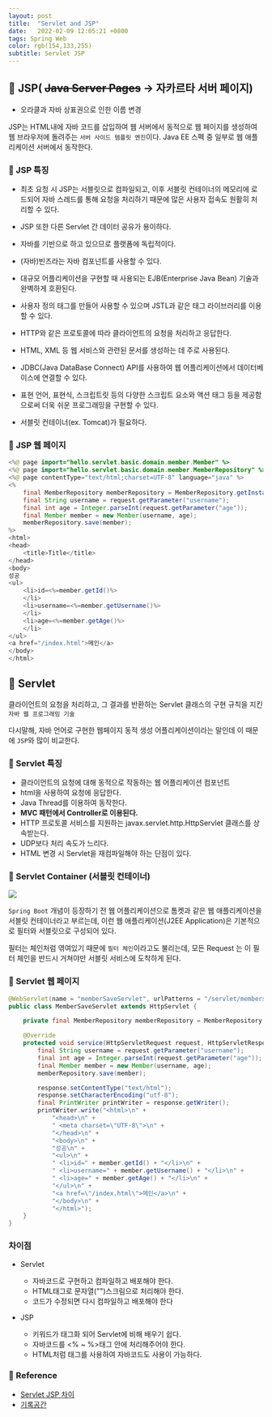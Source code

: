```yaml
---
layout: post
title:  "Servlet and JSP"
date:   2022-02-09 12:05:21 +0800
tags: Spring Web
color: rgb(154,133,255)
subtitle: Servlet JSP
--- 
```


## 🚀 JSP( ~~Java Server Pages~~ -> 자카르타 서버 페이지)
* 오라클과 자바 상표권으로 인한 이름 변경 

JSP는 HTML내에 자바 코드를 삽입하여 웹 서버에서 동적으로 웹 페이지를 생성하여 웹 브라우저에 돌려주는 `서버 사이드 템플릿 엔진`이다. 
Java EE 스펙 중 일부로 웹 애플리케이션 서버에서 동작한다.

### 🌠 JSP 특징

- 최초 요청 시 JSP는 서블릿으로 컴파일되고, 이후 서블릿 컨테이너의 메모리에 로드되어 자바 스레드를 통해 요청을 처리하기 때문에 많은 사용자 접속도 원활히 처리할 수 있다.

- JSP 또한 다른 Servlet 간 데이터 공유가 용이하다.
- 자바를 기반으로 하고 있으므로 플랫폼에 독립적이다.
- (자바)빈즈라는 자바 컴포넌트를 사용할 수 있다.
- 대규모 어플리케이션을 구현할 때 사용되는 EJB(Enterprise Java Bean) 기술과 완벽하게 호환된다.
- 사용자 정의 태그를 만들어 사용할 수 있으며 JSTL과 같은 태그 라이브러리를 이용할 수 있다.
- HTTP와 같은 프로토콜에 따라 클라이언트의 요청을 처리하고 응답한다.
- HTML, XML 등 웹 서비스와 관련된 문서를 생성하는 데 주로 사용된다.
- JDBC(Java DataBase Connect) API를 사용하여 웹 어플리케이션에서 데이터베이스에 연결할 수 있다.
- 표현 언어, 표현식, 스크립트릿 등의 다양한 스크립트 요소와 액션 태그 등을 제공함으로써 더욱 쉬운        프로그래밍을 구현할 수 있다.
- 서블릿 컨테이너(ex. Tomcat)가 필요하다.

### 🌠 JSP 웹 페이지
```java
<%@ page import="hello.servlet.basic.domain.member.Member" %>
<%@ page import="hello.servlet.basic.domain.member.MemberRepository" %>
<%@ page contentType="text/html;charset=UTF-8" language="java" %>
<%
    final MemberRepository memberRepository = MemberRepository.getInstance();
    final String username = request.getParameter("username");
    final int age = Integer.parseInt(request.getParameter("age"));
    final Member member = new Member(username, age);
    memberRepository.save(member);
%>
<html>
<head>
    <title>Title</title>
</head>
<body>
성공
<ul>
    <li>id=<%=member.getId()%>
    </li>
    <li>username=<%=member.getUsername()%>
    </li>
    <li>age=<%=member.getAge()%>
    </li>
</ul>
<a href="/index.html">메인</a>
</body>
</html>
```

## 🚀 Servlet
클라이언트의 요청을 처리하고, 그 결과를 반환하는
Servlet 클래스의 구현 규칙을 지킨 `자바 웹 프로그래밍 기술`

다시말해, 자바 언어로 구현한 웹페이지 동적 생성 어플리케이션이라는 말인데 이 때문에 `JSP`와 많이 비교한다.

### 🌠 Servlet 특징

- 클라이언트의 요청에 대해 동적으로 작동하는 웹 어플리케이션 컴포넌트
- html을 사용하여 요청에 응답한다.
- Java Thread를 이용하여 동작한다.
- **MVC 패턴에서 Controller로 이용된다.**
- HTTP 프로토콜 서비스를 지원하는 javax.servlet.http.HttpServlet 클래스를 상속받는다.
- UDP보다 처리 속도가 느리다.
- HTML 변경 시 Servlet을 재컴파일해야 하는 단점이 있다.


### 🚀 Servlet Container (서블릿 컨테이너)


![](https://gitlab.com/jongwons.choi/spring-boot-security-lecture/-/raw/master/images/fig-1-servlet-container.png)

`Spring Boot` 개념이 등장하기 전 웹 어플리케이션으로 톰켓과 같은 웹 애플리케이션을 서블릿 컨테이너라고 부르는데, 이런 웹 애플리케이션(J2EE Application)은 기본적으로 필터와 서블릿으로 구성되어 있다.

필터는 체인처럼 엮여있기 때문에 `필터 체인`이라고도 불리는데, 모든 Request 는 이 필터 체인을 반드시 거쳐야만 서블릿 서비스에 도착하게 된다.

### 🌠  Servlet 웹 페이지
```java
@WebServlet(name = "memberSaveServlet", urlPatterns = "/servlet/members/save")
public class MemberSaveServlet extends HttpServlet {

    private final MemberRepository memberRepository = MemberRepository.getInstance();

    @Override
    protected void service(HttpServletRequest request, HttpServletResponse response) throws ServletException, IOException {
        final String username = request.getParameter("username");
        final int age = Integer.parseInt(request.getParameter("age"));
        final Member member = new Member(username, age);
        memberRepository.save(member);

        response.setContentType("text/html");
        response.setCharacterEncoding("utf-8");
        final PrintWriter printWriter = response.getWriter();
        printWriter.write("<html>\n" +
            "<head>\n" +
            " <meta charset=\"UTF-8\">\n" +
            "</head>\n" +
            "<body>\n" +
            "성공\n" +
            "<ul>\n" +
            " <li>id=" + member.getId() + "</li>\n" +
            " <li>username=" + member.getUsername() + "</li>\n" +
            " <li>age=" + member.getAge() + "</li>\n" +
            "</ul>\n" +
            "<a href=\"/index.html\">메인</a>\n" +
            "</body>\n" +
            "</html>");
    }
}
```

### 차이점
- Servlet
  - 자바코드로 구현하고 컴파일하고 배포해야 한다.
  - HTML태그로 문자열("")스크림으로 처리해야 한다.
  - 코드가 수정되면 다시 컴파일하고 배포해야 한다


- JSP
   - 키워드가 태그화 되어 Servlet에 비해 배우기 쉽다.
   - 자바코드를 <% ~ %>태그 안에 처리해주어야 한다.
   - HTML처럼 태그를 사용하여 자바코드도 사용이 가능하다.


### 🧾 Reference

- [Servlet JSP 차이](https://steady-coding.tistory.com/463)
- [기록공간](https://lipcoder.tistory.com/459)
